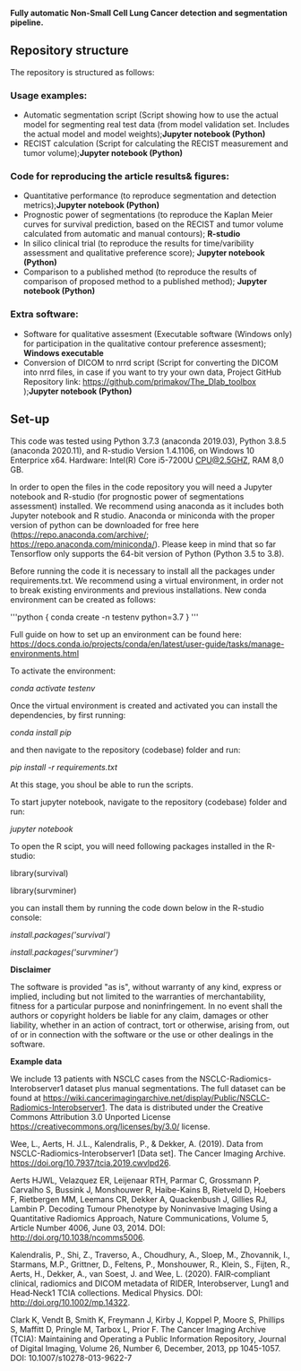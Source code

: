 ﻿**Fully automatic Non-Small Cell Lung Cancer detection and segmentation pipeline.**


## **Repository structure**

The repository is structured as follows:

### **Usage examples:**

* Automatic segmentation script (Script showing how to use the actual model for segmenting real test data (from model validation set. Includes the actual model and model weights);**Jupyter notebook (Python)**
* RECIST calculation (Script for calculating the RECIST measurement and tumor volume);**Jupyter notebook (Python)**


### **Code for reproducing the article results& figures:**

* Quantitative performance (to reproduce segmentation and detection metrics);**Jupyter notebook (Python)**
* Prognostic power of segmentations (to reproduce the Kaplan Meier curves for survival prediction, based on the RECIST and tumor volume calculated from automatic and manual contours);  **R-studio**
* In silico clinical trial (to reproduce the results for time/varibility assessment and qualitative preference score); **Jupyter notebook (Python)**
* Comparison to a published method (to reproduce the results of comparison of proposed method to a published method); **Jupyter notebook (Python)**


### **Extra software:**

* Software for qualitative assesment (Executable software (Windows only) for participation in the qualitative contour preference assesment); **Windows executable**
* Conversion of DICOM to nrrd script (Script for converting the DICOM into nrrd files, in case if you want to try your own data, Project GitHub Repository link: <https://github.com/primakov/The_Dlab_toolbox> );**Jupyter notebook (Python)**



## **Set-up**

This code was tested using Python 3.7.3 (anaconda                  2019.03), Python 3.8.5 (anaconda 2020.11), and R-studio Version 1.4.1106, on Windows 10 Enterprice x64. Hardware: Intel(R) Core i5-7200U CPU@2.5GHZ,   RAM 8,0 GB.

In order to open the files in the code repository you will need a Jupyter notebook and R-studio (for prognostic power of segmentations assessment) installed. We recommend using anaconda as it includes both Jupyter notebook and R studio. Anaconda or miniconda with the proper version of python can be downloaded for free here (<https://repo.anaconda.com/archive/>; <https://repo.anaconda.com/miniconda/>). Please keep in mind that so far Tensorflow only supports the 64-bit version of Python (Python 3.5 to 3.8).

Before running the code it is necessary to install all the packages under requirements.txt. We recommend using a virtual environment, in order not to break existing environments and previous installations. New conda environment can be created as follows:

'''python 
    {
    conda create -n testenv python=3.7 
    }
'''

Full guide on how to set up an environment can be found here: <https://docs.conda.io/projects/conda/en/latest/user-guide/tasks/manage-environments.html>

To activate the environment:

*conda activate testenv*

Once the virtual environment is created and activated you can install the dependencies, by first running:

*conda install pip*

and then navigate to the repository (codebase) folder and run:

*pip install -r requirements.txt*

At this stage, you shoul be able to run the scripts.

To start jupyter notebook, navigate to the repository (codebase) folder and run:

*jupyter notebook*


To open the R scipt, you will need following packages installed in  the R-studio:

library(survival)

library(survminer)

you can install them by running the code down below in the R-studio console:

*install.packages('survival')*

*install.packages('survminer')*


**Disclaimer**

The software is provided "as is", without warranty of any kind, express or implied, including but not limited to the warranties of merchantability, fitness for a particular purpose and noninfringement. In no event shall the authors or copyright holders be liable for any claim, damages or other liability, whether in an action of contract, tort or otherwise, arising from, out of or in connection with the software or the use or other dealings in the software.

**Example data**

We include 13 patients with NSCLC cases from the NSCLC-Radiomics-Interobserver1 dataset plus manual segmentations. The full dataset can be found at <https://wiki.cancerimagingarchive.net/display/Public/NSCLC-Radiomics-Interobserver1>. The data is distributed under the Creative Commons Attribution 3.0 Unported License <https://creativecommons.org/licenses/by/3.0/> license. 

Wee, L., Aerts, H. J.L., Kalendralis, P., & Dekker, A. (2019). Data from NSCLC-Radiomics-Interobserver1 [Data set]. The Cancer Imaging Archive. <https://doi.org/10.7937/tcia.2019.cwvlpd26>.

Aerts HJWL, Velazquez ER, Leijenaar RTH, Parmar C, Grossmann P, Carvalho S, Bussink J, Monshouwer R, Haibe-Kains B, Rietveld D, Hoebers F, Rietbergen MM, Leemans CR, Dekker A, Quackenbush J, Gillies RJ, Lambin P. Decoding Tumour Phenotype by Noninvasive Imaging Using a Quantitative Radiomics Approach, Nature Communications, Volume 5, Article Number 4006, June 03, 2014. DOI: <http://doi.org/10.1038/ncomms5006>. 

Kalendralis, P., Shi, Z., Traverso, A., Choudhury, A., Sloep, M., Zhovannik, I., Starmans, M.P., Grittner, D., Feltens, P., Monshouwer, R., Klein, S., Fijten, R., Aerts, H., Dekker, A., van Soest, J. and Wee, L. (2020). FAIR‐compliant clinical, radiomics and DICOM metadata of RIDER, Interobserver, Lung1 and Head‐Neck1 TCIA collections. Medical Physics. DOI: <http://doi.org/10.1002/mp.14322>.

Clark K, Vendt B, Smith K, Freymann J, Kirby J, Koppel P, Moore S, Phillips S, Maffitt D, Pringle M, Tarbox L, Prior F. The Cancer Imaging Archive (TCIA): Maintaining and Operating a Public Information Repository, Journal of Digital Imaging, Volume 26, Number 6, December, 2013, pp 1045-1057. DOI: 10.1007/s10278-013-9622-7
